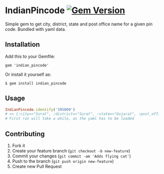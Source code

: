 # IndianPincode [![Gem Version](https://badge.fury.io/rb/indian_pincode.svg)](https://badge.fury.io/rb/indian_pincode)

Simple gem to get city, district, state and post office name for a given pin code. Bundled with yaml data.

## Installation

Add this to your Gemfile:

    gem 'indian_pincode'


Or install it yourself as:

    $ gem install indian_pincode

## Usage

```ruby
IndianPincode.identify('395009')
# => {:city=>"Surat", :district=>"Surat", :state=>"Gujarat", :post_office_name=>"Surat Navyug College"}
# First run will take a while, as the yaml has to be loaded
```

## Contributing

1. Fork it
2. Create your feature branch (`git checkout -b new-feature`)
3. Commit your changes (`git commit -am 'Adds flying cat'`)
4. Push to the branch (`git push origin new-feature`)
5. Create new Pull Request
